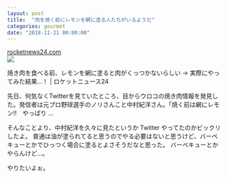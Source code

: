 ```yaml
---
layout: post
title:  "肉を焼く前にレモンを網に塗る人たちがいるようだ"
categories: gourmet
date: "2018-11-21 00:00:00"
---
```


<div class="card">
  <a href="https://rocketnews24.com/2018/10/20/1129087/"></a>
  <div class="card__header">
    <a href="https://rocketnews24.com/2018/10/20/1129087/">rocketnews24.com</a>
  </div>
  <div class="card__image">
    <img src="https://sociorocketnews.files.wordpress.com/2018/10/img_2237.jpg?w=1000&h=525&crop=1">
  </div>
  <div class="card__title">
    <p>焼き肉を食べる前、レモンを網に塗ると肉がくっつかないらしい → 実際にやってみた結果…！ | ロケットニュース24</p>
  </div>
  <div class="card__description">
    <p>先日、何気なくTwitterを見ていたところ、目からウロコの焼き肉情報を発見した。発信者は元プロ野球選手のノリさんこと中村紀洋さん。「焼く前は網にレモン!!　やっぱり …</p>
  </div>
</div>


そんなことより、中村紀洋を久々に見たというか Twitter やってたのかビックリしたよ。
普通は油が塗られてると思うのでやる必要はないと思うけど、バーベキューとかでひっつく場合に塗るとよさそうだなと思った。
バーベキューとかやらんけど...。


やりたいよぉ。
